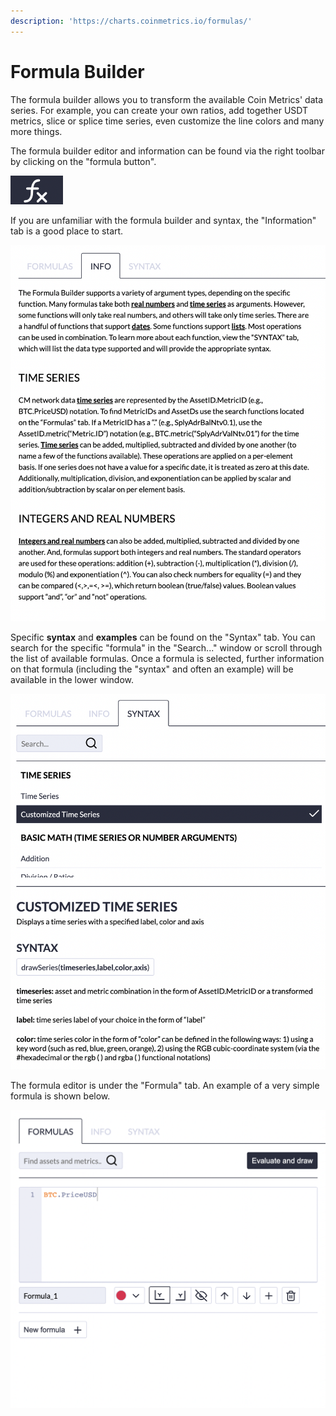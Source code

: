 ```yaml
---
description: 'https://charts.coinmetrics.io/formulas/'
---
```


# Formula Builder

The formula builder allows you to transform the available Coin Metrics' data series.  For example, you can create your own ratios, add together USDT metrics, slice or splice time series, even customize the line colors and many more things.

The formula builder editor and information can be found via the right toolbar by clicking on the "formula button".

![](../../.gitbook/assets/screen-shot-2021-03-09-at-9.15.50-pm.png)

If you are unfamiliar with the formula builder and syntax, the "Information" tab is a good place to start.

![](../../.gitbook/assets/screen-shot-2021-03-09-at-9.19.27-pm.png)

Specific **syntax** and **examples** can be found on the "Syntax" tab.  You can search for the specific "formula" in the "Search..." window or scroll through the list of available formulas.  Once a formula is selected, further information on that formula \(including the "syntax" and often an example\) will be available in the lower window.

![](../../.gitbook/assets/screen-shot-2021-03-09-at-9.20.56-pm.png)

The formula editor is under the "Formula" tab.  An example of a very simple formula is shown below. 

![](../../.gitbook/assets/screen-shot-2021-03-09-at-9.27.09-pm.png)



